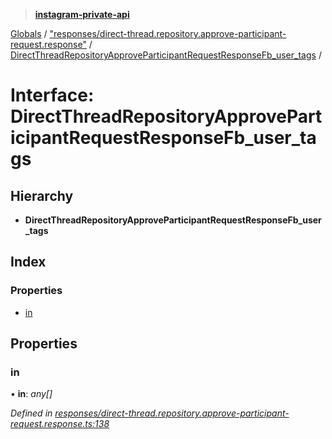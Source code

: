 > **[instagram-private-api](../README.md)**

[Globals](../globals.md) / ["responses/direct-thread.repository.approve-participant-request.response"](../modules/_responses_direct_thread_repository_approve_participant_request_response_.md) / [DirectThreadRepositoryApproveParticipantRequestResponseFb_user_tags](_responses_direct_thread_repository_approve_participant_request_response_.directthreadrepositoryapproveparticipantrequestresponsefb_user_tags.md) /

# Interface: DirectThreadRepositoryApproveParticipantRequestResponseFb_user_tags

## Hierarchy

* **DirectThreadRepositoryApproveParticipantRequestResponseFb_user_tags**

## Index

### Properties

* [in](_responses_direct_thread_repository_approve_participant_request_response_.directthreadrepositoryapproveparticipantrequestresponsefb_user_tags.md#in)

## Properties

###  in

• **in**: *any[]*

*Defined in [responses/direct-thread.repository.approve-participant-request.response.ts:138](https://github.com/Nerixyz/instagram-private-api/blob/e5037ee/src/responses/direct-thread.repository.approve-participant-request.response.ts#L138)*